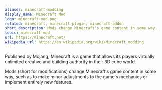 ```yaml
---
aliases: minecraft-modding
display_name: Minecraft Mod
logo: minecraft-mod.png
related: minecraft, minecraft-plugin, minecraft-addon
short_description: Mods change Minecraft​'s game content in some way.
topic: minecraft-mod
url: https://minecraft.net/
wikipedia_url: https://en.wikipedia.org/wiki/Minecraft_modding
---
```

Published by Mojang, Minecraft is a game that allows its players virtually unlimited creative and building authority in their 3D cube world.

Mods (short for modifications) change Minecraft​'s game content in some way, such as to make minor adjustments to the game's mechanics or implement entirely new features.